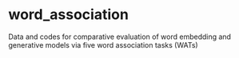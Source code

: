 # word_association
Data and codes for comparative evaluation of word embedding and generative models via five word association tasks (WATs)

